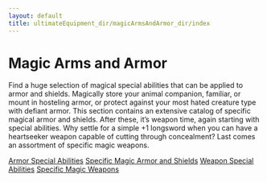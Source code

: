 ```yaml
---
layout: default
title: ultimateEquipment_dir/magicArmsAndArmor_dir/index
---
```

# Magic Arms and Armor

Find a huge selection of magical special abilities that can be applied to armor and shields. Magically store your animal companion, familiar, or mount in hosteling armor, or protect against your most hated creature type with defiant armor. This section contains an extensive catalog of specific magical armor and shields. After these, it’s weapon time, again starting with special abilities. Why settle for a simple +1 longsword when you can have a heartseeker weapon capable of cutting through concealment? Last comes an assortment of specific magic weapons.

[Armor Special Abilities](../ultimateEquipment_dir/magicArmsAndArmor_dir/armorSpecialAbilities) [Specific Magic Armor and Shields](../ultimateEquipment_dir/magicArmsAndArmor_dir/specificMagicArmorShields) [Weapon Special Abilities](../ultimateEquipment_dir/magicArmsAndArmor_dir/weaponSpecialAbilities) [Specific Magic Weapons](../ultimateEquipment_dir/magicArmsAndArmor_dir/specificMagicWeapons)

